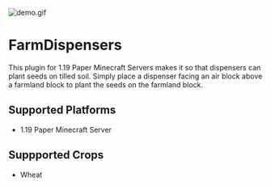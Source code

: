 ![demo.gif](docs/demo.gif)
# FarmDispensers
This plugin for 1.19 Paper Minecraft Servers makes it so that dispensers can plant seeds on tilled soil. Simply place a dispenser facing an air block above a farmland block to plant the seeds on the farmland block.

## Supported Platforms
- 1.19 Paper Minecraft Server

## Suppported Crops
- Wheat